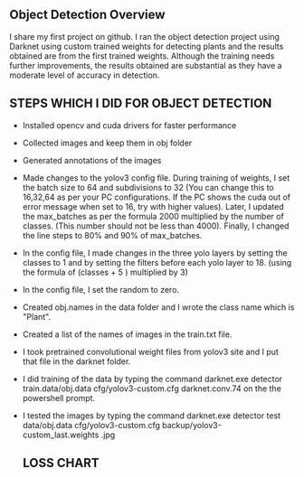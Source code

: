 ## Object Detection Overview

I share my first project on github. I ran the object detection project using Darknet using custom trained weights for detecting plants and the results obtained are from the first trained weights. Although the training needs further improvements, the results obtained are substantial as they have a moderate level of accuracy in detection.    

## STEPS WHICH I DID FOR OBJECT DETECTION 

* Installed opencv and cuda drivers for faster performance
* Collected images and keep them in obj folder
* Generated annotations of the images
* Made changes to the yolov3 config file. During training of weights, I set the batch size to 64 and subdivisions to 32 (You can change this to 16,32,64 as per your PC configurations. If the PC shows the cuda out of error message when set to 16, try with higher values). Later, I updated the max_batches as per the formula 2000 multiplied by the number of classes. (This number should not be less than 4000). Finally, I changed the line steps to 80% and 90% of max_batches.
* In the config file, I made changes in the three yolo layers by setting the classes to 1 and by setting the filters before each yolo layer to 18. (using the formula of (classes + 5 ) multiplied by 3)
* In the config file, I set the random to zero.
* Created obj.names in the data folder and I wrote the class name which is "Plant".
* Created a list of the names of images in the train.txt file.
* I took pretrained convolutional weight files from yolov3 site and I put that file in the darknet folder.
* I did training of the data by typing the command darknet.exe detector train.data/obj.data cfg/yolov3-custom.cfg darknet.conv.74 on the the powershell prompt.
* I tested the images by typing the command darknet.exe detector test data/obj.data cfg/yolov3-custom.cfg backup/yolov3-custom_last.weights <image>.jpg
  
  ## LOSS CHART
  
